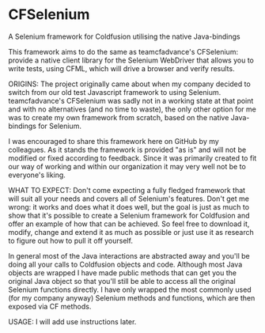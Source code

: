 # CFSelenium
A Selenium framework for Coldfusion utilising the native Java-bindings

This framework aims to do the same as teamcfadvance's CFSelenium: provide a native client library for the Selenium WebDriver that allows you to write tests, using CFML, which will drive a browser and verify results.

ORIGINS:
The project originally came about when my company decided to switch from our old test Javascript framework to using Selenium. 
teamcfadvance's CFSelenium was sadly not in a working state at that point and with no alternatives (and no time to waste), the only other
option for me was to create my own framework from scratch, based on the native Java-bindings for Selenium.

I was encouraged to share this framework here on GitHub by my colleagues. As it stands the framework is provided "as is" and will not be modified or fixed according to feedback. Since it was primarily created to fit our way of working and within our organization it may very well not be to everyone's liking.

WHAT TO EXPECT:
Don't come expecting a fully fledged framework that will suit all your needs and covers all of Selenium's features. Don't get me wrong: it works and does what it does well, but the goal is just as much to show that it's possible to create a Selenium framework for Coldfusion and offer an example of how that can be achieved. So feel free to download it, modify, change and extend it as much as possible or just use it as research to figure out how to pull it off yourself.

In general most of the Java interactions are abstracted away and you'll be doing all your calls to Coldfusion objects and code. Although most Java objects are wrapped I have made public methods that can get you the original Java object so that you'll still be able to access all the original Selenium functions directly. I have only wrapped the most commonly used (for my company anyway) Selenium methods and functions, which are then exposed via CF methods.

USAGE:
I will add use instructions later.

